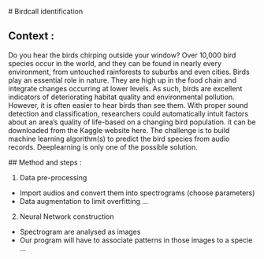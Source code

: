 # Birdcall identification

## Context :
Do you hear the birds chirping outside your window? 
Over 10,000 bird species occur in the world, and they can be found in 
nearly every environment, from untouched rainforests to suburbs and even cities. 
Birds play an essential role in nature. They are high up in the food chain and 
integrate changes occurring at lower levels. As such, birds are excellent indicators of deteriorating habitat quality and environmental pollution. However, it is often easier to hear birds than see them. With proper sound detection and classification, researchers could automatically intuit factors about an area’s quality of life-based on a changing bird population. it can be downloaded from the Kaggle website here.
The challenge is to build  machine learning algorithm(s) to predict the bird species from audio records. 
Deeplearning is only one of the possible solution.


## Method and steps :
1. Data pre-processing
- Import audios and convert them into spectrograms (choose parameters)
- Data augmentation to limit overfitting
...

2. Neural Network construction
- Spectrogram are analysed as images
- Our program will have to associate patterns in those images to a specie
...
